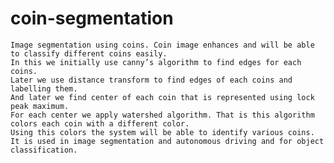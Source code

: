 # coin-segmentation
    Image segmentation using coins. Coin image enhances and will be able to classify different coins easily. 
    In this we initially use canny’s algorithm to find edges for each coins. 
    Later we use distance transform to find edges of each coins and labelling them. 
    And later we find center of each coin that is represented using lock peak maximum. 
    For each center we apply watershed algorithm. That is this algorithm colors each coin with a different color. 
    Using this colors the system will be able to identify various coins.
    It is used in image segmentation and autonomous driving and for object classification.
